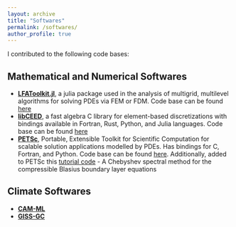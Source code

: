 ```yaml
---
layout: archive
title: "Softwares"
permalink: /softwares/
author_profile: true
---
```

I contributed to the following code bases:
## Mathematical and Numerical Softwares
<!--====== -->
* [**LFAToolkit.jl**](https://jeremylt.github.io/LFAToolkit.jl/stable/), a julia package used in the analysis of multigrid, multilevel algorithms for solving PDEs via FEM or FDM. Code base can be found [here](https://github.com/jeremylt/LFAToolkit.jl) 
* [**libCEED**](https://libceed.org/en/latest/), a fast algebra C library for element-based discretizations with bindings available in Fortran, Rust, Python, and Julia languages. Code base can be found [here](https://github.com/CEED/libCEED)
* [**PETSc**](https://petsc.org/release/), Portable, Extensible Toolkit for Scientific Computation for scalable solution applications modelled by PDEs. Has bindings for C, Fortran, and Python. Code base can be found [here](https://github.com/petsc/petsc). Additionally, added to PETSc this [tutorial code](https://petsc.org/release/src/snes/tutorials/ex31.c.html) - A Chebyshev spectral method for the compressible Blasius boundary layer equations  

## Climate Softwares
<!-- ====== -->
* [**CAM-ML**](https://github.com/m2lines/convection-parameterization-in-CAM)
* [**GISS-GC**](https://github.com/fetch4/GISS-GC)
